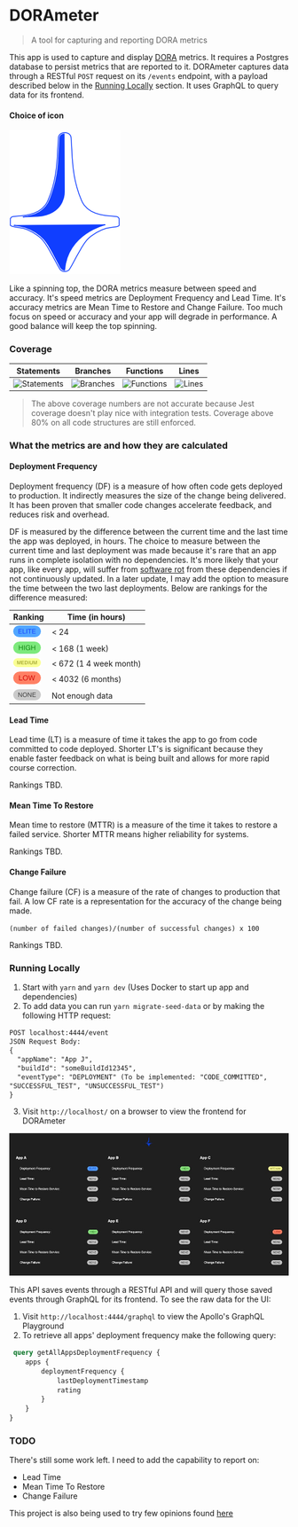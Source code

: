 # DORAmeter

> A tool for capturing and reporting DORA metrics

This app is used to capture and display [DORA](https://cloud.google.com/devops/) metrics. It requires a Postgres
database to persist metrics that are reported to it. DORAmeter captures data through a RESTful `POST` request on its
`/events` endpoint, with a payload described below in the [Running Locally](#running-locally) section. It uses GraphQL
to query data for its frontend.

#### Choice of icon 

![](.github/assets/DORAmeter-logo-MKII@260.png)

Like a spinning top, the DORA metrics measure between speed and accuracy. It's speed metrics are Deployment Frequency
and Lead Time. It's accuracy metrics are Mean Time to Restore and Change Failure. Too much focus on speed or accuracy
and your app will degrade in performance. A good balance will keep the top spinning.

### Coverage

| Statements                | Branches                | Functions                | Lines                |
| ------------------------- | ----------------------- | ------------------------ | -------------------- |
| ![Statements](https://img.shields.io/badge/Coverage-93.98%25-brightgreen.svg) | ![Branches](https://img.shields.io/badge/Coverage-93.33%25-brightgreen.svg) | ![Functions](https://img.shields.io/badge/Coverage-86.84%25-yellow.svg) | ![Lines](https://img.shields.io/badge/Coverage-94.4%25-brightgreen.svg) |

> The above coverage numbers are not accurate because Jest coverage doesn't play nice with integration tests. Coverage
> above 80% on all code structures are still enforced.

### What the metrics are and how they are calculated

#### Deployment Frequency

Deployment frequency (DF) is a measure of how often code gets deployed to production. It indirectly measures the size of
the change being delivered. It has been proven that smaller code changes accelerate feedback, and reduces risk and
overhead.

DF is measured by the difference between the current time and the last time the app was deployed, in hours. The choice
to measure between the current time and last deployment was made because it's rare that an app runs in complete
isolation with no dependencies. It's more likely that your app, like every app, will suffer from
[software rot](https://en.wikipedia.org/wiki/Software_rot) from these dependencies if not continuously updated. In a
later update, I may add the option to measure the time between the two last deployments. Below are rankings for the
difference measured:

| Ranking | Time (in hours) |
|---------|-----------------|
| ![](.github/assets/Elite-Badge@50.png) | < 24 |
| ![](.github/assets/High-Badge@50.png) | < 168 (1 week) |
| ![](.github/assets/Medium-Badge@50.png) | < 672 (1 4 week month) |
| ![](.github/assets/Low-Badge@50.png) | < 4032 (6 months) |
| ![](.github/assets/None-Badge@50.png) | Not enough data |

#### Lead Time

Lead time (LT) is a measure of time it takes the app to go from code committed to code deployed. Shorter
LT's is significant because they enable faster feedback on what is being built and allows for more rapid course
correction.

Rankings TBD.

#### Mean Time To Restore

Mean time to restore (MTTR) is a measure of the time it takes to restore a failed service. Shorter MTTR means higher
reliability for systems.

Rankings TBD.

#### Change Failure

Change failure (CF) is a measure of the rate of changes to production that fail. A low CF rate is a representation for
the accuracy of the change being made.

`(number of failed changes)/(number of successful changes) x 100`

Rankings TBD.

### Running Locally

1. Start with `yarn` and `yarn dev` (Uses Docker to start up app and dependencies)
2. To add data you can run `yarn migrate-seed-data` or by making the following HTTP request:
```
POST localhost:4444/event
JSON Request Body:
{
  "appName": "App J",
  "buildId": "someBuildId12345",
  "eventType": "DEPLOYMENT" (To be implemented: "CODE_COMMITTED", "SUCCESSFUL_TEST", "UNSUCCESSFUL_TEST")
}
```
3. Visit `http://localhost/` on a browser to view the frontend for DORAmeter

![](.github/assets/DORAmeter-Screen-Shot.png)

This API saves events through a RESTful API and will query those saved events through GraphQL for its frontend. To see 
the raw data for the UI:
1. Visit `http://localhost:4444/graphql` to view the Apollo's GraphQL Playground
2. To retrieve all apps' deployment frequency make the following query:
```graphql
 query getAllAppsDeploymentFrequency {
    apps {
        deploymentFrequency {
            lastDeploymentTimestamp
            rating
        }
    }
}
```

### TODO

There's still some work left. I need to add the capability to report on:
* Lead Time
* Mean Time To Restore
* Change Failure

This project is also being used to try few opinions found 
[here](https://github.com/brigonzalez/DORAmeter/wiki/Opinions)
